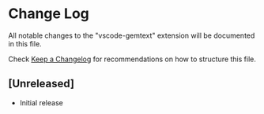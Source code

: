 # Change Log

All notable changes to the "vscode-gemtext" extension will be documented in this file.

Check [Keep a Changelog](http://keepachangelog.com/) for recommendations on how to structure this file.

## [Unreleased]

- Initial release